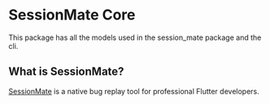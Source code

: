 # SessionMate Core

This package has all the models used in the session_mate package and the cli.

## What is SessionMate?

[SessionMate](https://sessionmate.dev/) is a native bug replay tool for professional Flutter developers.